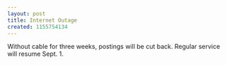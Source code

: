 ```yaml
---
layout: post
title: Internet Outage
created: 1155754134
---
```

Without cable for three weeks, postings will be cut back. Regular service will resume Sept. 1.
